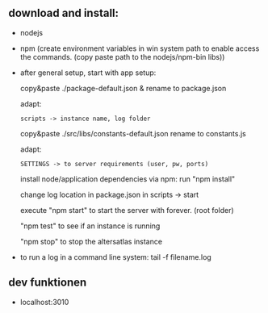download and install:
---------------------

- nodejs

- npm
  (create environment variables in win system path to enable access the commands. (copy paste path to the nodejs/npm-bin libs))

- after general setup, start with app setup:

  copy&paste ./package-default.json & rename to package.json
  
    adapt:
  
      scripts -> instance name, log folder
    
  copy&paste ./src/libs/constants-default.json rename to constants.js
  
    adapt:
    
      SETTINGS -> to server requirements (user, pw, ports)

  install node/application dependencies via npm: run "npm install"
  
    change log location in package.json in scripts -> start

  execute "npm start" to start the server with forever. (root folder)

  "npm test" to see if an instance is running

  "npm stop" to stop the altersatlas instance

- to run a log in a command line system: tail -f filename.log

dev funktionen
----------------

- localhost:3010
  

